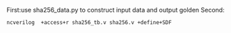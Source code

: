 First:use sha256_data.py to construct input data and output golden
Second:
```bash
ncverilog  +access+r sha256_tb.v sha256.v +define+SDF
```
